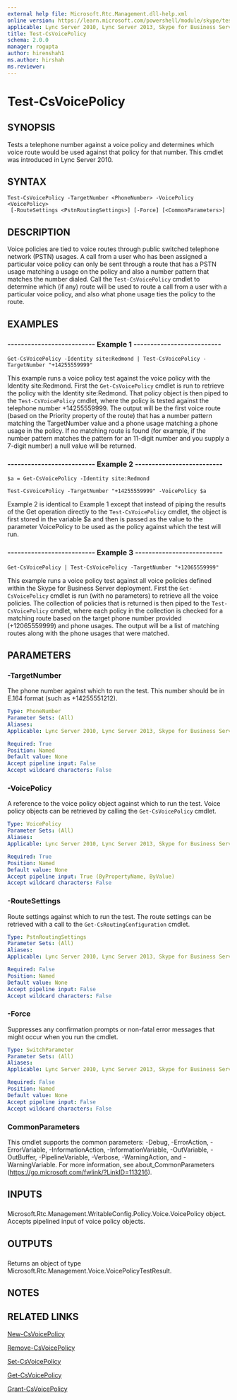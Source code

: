 ```yaml
---
external help file: Microsoft.Rtc.Management.dll-help.xml
online version: https://learn.microsoft.com/powershell/module/skype/test-csvoicepolicy
applicable: Lync Server 2010, Lync Server 2013, Skype for Business Server 2015, Skype for Business Server 2019
title: Test-CsVoicePolicy
schema: 2.0.0
manager: rogupta
author: hirenshah1
ms.author: hirshah
ms.reviewer:
---
```


# Test-CsVoicePolicy

## SYNOPSIS
Tests a telephone number against a voice policy and determines which voice route would be used against that policy for that number.
This cmdlet was introduced in Lync Server 2010.


## SYNTAX

```
Test-CsVoicePolicy -TargetNumber <PhoneNumber> -VoicePolicy <VoicePolicy>
 [-RouteSettings <PstnRoutingSettings>] [-Force] [<CommonParameters>]
```

## DESCRIPTION
Voice policies are tied to voice routes through public switched telephone network (PSTN) usages.
A call from a user who has been assigned a particular voice policy can only be sent through a route that has a PSTN usage matching a usage on the policy and also a number pattern that matches the number dialed.
Call the `Test-CsVoicePolicy` cmdlet to determine which (if any) route will be used to route a call from a user with a particular voice policy, and also what phone usage ties the policy to the route.


## EXAMPLES

### -------------------------- Example 1 --------------------------
```
Get-CsVoicePolicy -Identity site:Redmond | Test-CsVoicePolicy -TargetNumber "+14255559999"
```

This example runs a voice policy test against the voice policy with the Identity site:Redmond.
First the `Get-CsVoicePolicy` cmdlet is run to retrieve the policy with the Identity site:Redmond.
That policy object is then piped to the `Test-CsVoicePolicy` cmdlet, where the policy is tested against the telephone number +14255559999.
The output will be the first voice route (based on the Priority property of the route) that has a number pattern matching the TargetNumber value and a phone usage matching a phone usage in the policy.
If no matching route is found (for example, if the number pattern matches the pattern for an 11-digit number and you supply a 7-digit number) a null value will be returned.


### -------------------------- Example 2 --------------------------
```
$a = Get-CsVoicePolicy -Identity site:Redmond

Test-CsVoicePolicy -TargetNumber "+14255559999" -VoicePolicy $a
```

Example 2 is identical to Example 1 except that instead of piping the results of the Get operation directly to the `Test-CsVoicePolicy` cmdlet, the object is first stored in the variable $a and then is passed as the value to the parameter VoicePolicy to be used as the policy against which the test will run.


### -------------------------- Example 3 --------------------------
```
Get-CsVoicePolicy | Test-CsVoicePolicy -TargetNumber "+12065559999"
```

This example runs a voice policy test against all voice policies defined within the Skype for Business Server deployment.
First the `Get-CsVoicePolicy` cmdlet is run (with no parameters) to retrieve all the voice policies.
The collection of policies that is returned is then piped to the `Test-CsVoicePolicy` cmdlet, where each policy in the collection is checked for a matching route based on the target phone number provided (+12065559999) and phone usages.
The output will be a list of matching routes along with the phone usages that were matched.


## PARAMETERS

### -TargetNumber
The phone number against which to run the test.
This number should be in E.164 format (such as +14255551212).


```yaml
Type: PhoneNumber
Parameter Sets: (All)
Aliases: 
Applicable: Lync Server 2010, Lync Server 2013, Skype for Business Server 2015, Skype for Business Server 2019

Required: True
Position: Named
Default value: None
Accept pipeline input: False
Accept wildcard characters: False
```

### -VoicePolicy
A reference to the voice policy object against which to run the test.
Voice policy objects can be retrieved by calling the `Get-CsVoicePolicy` cmdlet.


```yaml
Type: VoicePolicy
Parameter Sets: (All)
Aliases: 
Applicable: Lync Server 2010, Lync Server 2013, Skype for Business Server 2015, Skype for Business Server 2019

Required: True
Position: Named
Default value: None
Accept pipeline input: True (ByPropertyName, ByValue)
Accept wildcard characters: False
```

### -RouteSettings
Route settings against which to run the test.
The route settings can be retrieved with a call to the `Get-CsRoutingConfiguration` cmdlet.


```yaml
Type: PstnRoutingSettings
Parameter Sets: (All)
Aliases: 
Applicable: Lync Server 2010, Lync Server 2013, Skype for Business Server 2015, Skype for Business Server 2019

Required: False
Position: Named
Default value: None
Accept pipeline input: False
Accept wildcard characters: False
```

### -Force
Suppresses any confirmation prompts or non-fatal error messages that might occur when you run the cmdlet.


```yaml
Type: SwitchParameter
Parameter Sets: (All)
Aliases: 
Applicable: Lync Server 2010, Lync Server 2013, Skype for Business Server 2015, Skype for Business Server 2019

Required: False
Position: Named
Default value: None
Accept pipeline input: False
Accept wildcard characters: False
```

### CommonParameters
This cmdlet supports the common parameters: -Debug, -ErrorAction, -ErrorVariable, -InformationAction, -InformationVariable, -OutVariable, -OutBuffer, -PipelineVariable, -Verbose, -WarningAction, and -WarningVariable. For more information, see about_CommonParameters (https://go.microsoft.com/fwlink/?LinkID=113216).

## INPUTS

###  
Microsoft.Rtc.Management.WritableConfig.Policy.Voice.VoicePolicy object.
Accepts pipelined input of voice policy objects.

## OUTPUTS

###  
Returns an object of type Microsoft.Rtc.Management.Voice.VoicePolicyTestResult.

## NOTES

## RELATED LINKS

[New-CsVoicePolicy](New-CsVoicePolicy.md)

[Remove-CsVoicePolicy](Remove-CsVoicePolicy.md)

[Set-CsVoicePolicy](Set-CsVoicePolicy.md)

[Get-CsVoicePolicy](Get-CsVoicePolicy.md)

[Grant-CsVoicePolicy](Grant-CsVoicePolicy.md)
